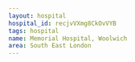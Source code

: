 ```yaml
---
layout: hospital
hospital_id: recjvVXmg8CkOvVYB
tags: hospital
name: Memorial Hospital, Woolwich
area: South East London
---
```

